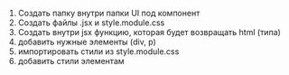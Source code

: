 1. Создать папку внутри папки UI под компонент
2. Создать файлы .jsx и style.module.css
3. Создать внутри jsx функцию, которая будет возвращать html (типа)
4. добавить нужные элементы (div, p)
5. импортировать стили из style.module.css
6. добавить стили элементам
